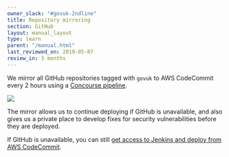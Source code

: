 ```yaml
---
owner_slack: "#govuk-2ndline"
title: Repository mirroring
section: GitHub
layout: manual_layout
type: learn
parent: "/manual.html"
last_reviewed_on: 2019-05-07
review_in: 3 months
---
```


We mirror all GitHub repositories tagged with `govuk` to AWS CodeCommit every 2 hours using a [Concourse pipeline](concourse.html).

![](/manual/images/concourse-mirror-repos-pipeline.png)

The mirror allows us to continue deploying if GitHub is unavailable, and also gives us a private place to develop fixes for security vulnerabilities before they are deployed.

If GitHub is unavailable, you can still [get access to Jenkins and deploy from AWS CodeCommit](github-unavailable.html).
